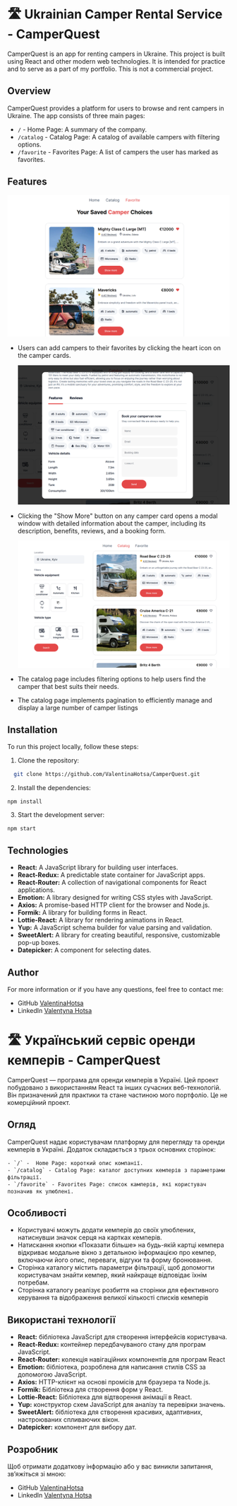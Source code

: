 # 🛣️ Ukrainian Camper Rental Service - CamperQuest

CamperQuest is an app for renting campers in Ukraine. This project is built using React and other modern web technologies. It is intended for practice and to serve as a part of my portfolio. This is not a commercial project.

## Overview

CamperQuest provides a platform for users to browse and rent campers in Ukraine. The app consists of three main pages:


-  `/` - Home Page: A summary of the company.
-  `/catalog` - Catalog Page: A catalog of available campers with filtering options.
-  `/favorite` - Favorites Page: A list of campers the user has marked as favorites.
 
## Features

  <img src='/src/assets/readme/favoriteReadme.png'>  

- Users can add campers to their favorites by clicking the heart icon on the camper cards.  
  
  <img src='/src/assets/readme/modalReadme.png'>  

- Clicking the "Show More" button on any camper card opens a modal window with detailed information about the camper, including its description, benefits, reviews, and a booking form.
  
  <img src='/src/assets/readme/catalogReadme.png'>  

- The catalog page includes filtering options to help users find the camper that best suits their needs.
- The catalog page implements pagination to efficiently manage and display a large number of camper listings

## Installation

To run this project locally, follow these steps:

1. Clone the repository:

```bash
  git clone https://github.com/ValentinaHotsa/CamperQuest.git
```

2. Install the dependencies:

```
npm install

```

3. Start the development server:

```
npm start

```

## Technologies

- **React:** A JavaScript library for building user interfaces.
- **React-Redux:** A predictable state container for JavaScript apps.
- **React-Router:** A collection of navigational components for React applications.
- **Emotion:** A library designed for writing CSS styles with JavaScript.
- **Axios:** A promise-based HTTP client for the browser and Node.js.
- **Formik:** A library for building forms in React.
- **Lottie-React:** A library for rendering animations in React.
- **Yup:** A JavaScript schema builder for value parsing and validation.
- **SweetAlert:** A library for creating beautiful, responsive, customizable pop-up boxes.
- **Datepicker:** A component for selecting dates.

## Author

For more information or if you have any questions, feel free to contact me:

- GitHub [ValentinaHotsa](https://github.com/ValentinaHotsa)
- LinkedIn [Valentyna Hotsa](https://www.linkedin.com/in/valentynahotsa/)

# 🛣️ Український сервіс оренди кемперів - CamperQuest

CamperQuest — програма для оренди кемперів в Україні. Цей проект побудовано з використанням React та інших сучасних веб-технологій. Він призначений для практики та стане частиною мого портфоліо. Це не комерційний проект.

## Огляд

CamperQuest надає користувачам платформу для перегляду та оренди кемперів в Україні. Додаток складається з трьох основних сторінок:

```
- `/` -  Home Page: короткий опис компанії.
- `/catalog` - Catalog Page: каталог доступних кемперів з параметрами фільтрації.
- `/favorite` - Favorites Page: список камперів, які користувач позначив як улюблені.
```

## Особливості

- Користувачі можуть додати кемперів до своїх улюблених, натиснувши значок серця на картках кемперів.
- Натискання кнопки «Показати більше» на будь-якій картці кемпера відкриває модальне вікно з детальною інформацією про кемпер, включаючи його опис, переваги, відгуки та форму бронювання.
- Сторінка каталогу містить параметри фільтрації, щоб допомогти користувачам знайти кемпер, який найкраще відповідає їхнім потребам.
- Сторінка каталогу реалізує розбиття на сторінки для ефективного керування та відображення великої кількості списків кемперів

## Використані технології

- **React:** бібліотека JavaScript для створення інтерфейсів користувача.
- **React-Redux:** контейнер передбачуваного стану для програм JavaScript.
- **React-Router:** колекція навігаційних компонентів для програм React
- **Emotion:** бібліотека, розроблена для написання стилів CSS за допомогою JavaScript.
- **Axios:** HTTP-клієнт на основі промісів для браузера та Node.js.
- **Formik:** Бібліотека для створення форм у React.
- **Lottie-React:** Бібліотека для відтворення анімації в React.
- **Yup:** конструктор схем JavaScript для аналізу та перевірки значень.
- **SweetAlert:** бібліотека для створення красивих, адаптивних, настроюваних спливаючих вікон.
- **Datepicker:** компонент для вибору дат.

## Розробник

Щоб отримати додаткову інформацію або у вас виникли запитання, зв’яжіться зі мною:

- GitHub [ValentinaHotsa](https://github.com/ValentinaHotsa)
- LinkedIn [Valentyna Hotsa](https://www.linkedin.com/in/valentynahotsa/)
